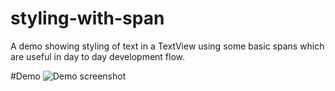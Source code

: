 # styling-with-span
A demo showing styling of text in a TextView using some basic spans which are useful in day to day development flow.

#Demo
![Demo screenshot](http://i.imgur.com/K9dlFcG.png)
